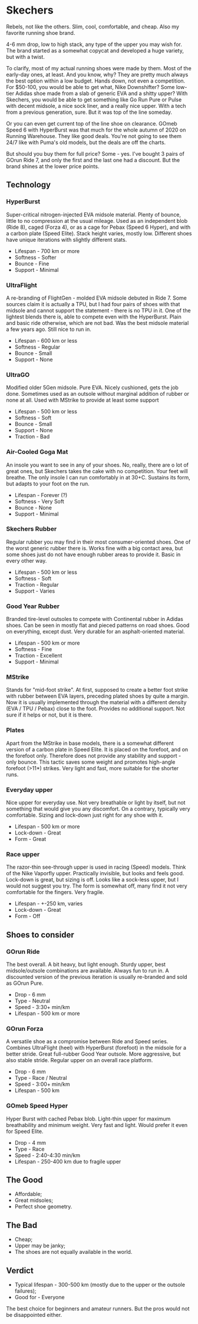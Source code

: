 # Skechers

Rebels, not like the others. Slim, cool, comfortable, and cheap. Also my favorite running shoe brand.

4-6 mm drop, low to high stack, any type of the upper you may wish for. The brand started as a somewhat copycat and developed a huge variety, but with a twist.

To clarify, most of my actual running shoes were made by them. Most of the early-day ones, at least. And you know, why? They are pretty much always the best option within a low budget. Hands down, not even a competition. For $50-100, you would be able to get what, Nike Downshifter? Some low-tier Adidas shoe made from a slab of generic EVA and a shitty upper? With Skechers, you would be able to get something like Go Run Pure or Pulse with decent midsole, a nice sock liner, and a really nice upper. With a tech from a previous generation, sure. But it was top of the line someday. 

Or you can even get current top of the line shoe on clearance. GOmeb Speed 6 with HyperBurst was that much for the whole autumn of 2020 on Running Warehouse. They like good deals. You're not going to see them 24/7 like with Puma's old models, but the deals are off the charts.

But should you buy them for full price? Some - yes. I've bought 3 pairs of GOrun Ride 7, and only the first and the last one had a discount. But the brand shines at the lower price points. 

## Technology

### HyperBurst

Super-critical nitrogen-injected EVA midsole material. Plenty of bounce, little to no compression at the usual mileage. Used as an independent blob (Ride 8), caged (Forza 4), or as a cage for Pebax (Speed 6 Hyper), and with a carbon plate (Speed Elite). Stack height varies, mostly low. Different shoes have unique iterations with slightly different stats. 

- Lifespan - 700 km or more
- Softness - Softer
- Bounce - Fine
- Support - Minimal

### UltraFlight

A re-branding of FlightGen - molded EVA midsole debuted in Ride 7. Some sources claim it is actually a TPU, but I had four pairs of shoes with that midsole and cannot support the statement - there is no TPU in it. One of the lightest blends there is, able to compete even with the HyperBurst. Plain and basic ride otherwise, which are not bad. Was the best midsole material a few years ago. Still nice to run in.

- Lifespan - 600 km or less
- Softness - Regular
- Bounce - Small
- Support - None

### UltraGO

Modified older 5Gen midsole. Pure EVA. Nicely cushioned, gets the job done. Sometimes used as an outsole without marginal addition of rubber or none at all. Used with MStrike to provide at least some support

- Lifespan - 500 km or less
- Softness - Soft
- Bounce - Small
- Support - None
- Traction - Bad

### Air-Cooled Goga Mat

An insole you want to see in any of your shoes. No, really, there are o lot of great ones, but Skechers takes the cake with no competition. Your feet will breathe. The only insole I can run comfortably in at 30+C. Sustains its form, but adapts to your foot on the run.

- Lifespan - Forever (?)
- Softness - Very Soft
- Bounce - None
- Support - Minimal

### Skechers Rubber

Regular rubber you may find in their most consumer-oriented shoes. One of the worst generic rubber there is. Works fine with a big contact area, but some shoes just do not have enough rubber areas to provide it. Basic in every other way.

- Lifespan - 500 km or less
- Softness - Soft
- Traction - Regular
- Support - Varies

### Good Year Rubber

Branded tire-level outsoles to compete with Continental rubber in Adidas shoes. Can be seen in mostly flat and pieced patterns on road shoes. Good on everything, except dust. Very durable for an asphalt-oriented material.

- Lifespan - 500 km or more
- Softness - Fine
- Traction - Excellent
- Support - Minimal

### MStrike

Stands for "mid-foot strike". At first, supposed to create a better foot strike with rubber between EVA layers, preceding plated shoes by quite a margin. Now it is usually implemented through the material with a different density (EVA / TPU / Pebax) close to the foot. Provides no additional support. Not sure if it helps or not, but it is there.

### Plates

Apart from the MStrike in base models, there is a somewhat different version of a carbon plate in Speed Elite. It is placed on the forefoot, and on the forefoot only. Therefore does not provide any stability and support - only bounce. This tactic saves some weight and promotes high-angle forefoot (>11*) strikes. Very light and fast, more suitable for the shorter runs.

### Everyday upper

Nice upper for everyday use. Not very breathable or light by itself, but not something that would give you any discomfort. On a contrary, typically very comfortable. Sizing and lock-down just right for any shoe with it.

- Lifespan - 500 km or more
- Lock-down - Great
- Form - Great

### Race upper

The razor-thin see-through upper is used in racing (Speed) models. Think of the Nike Vaporfly upper. Practically invisible, but looks and feels good. Lock-down is great, but sizing is off. Looks like a sock-less upper, but I would not suggest you try. The form is somewhat off, many find it not very comfortable for the fingers. Very fragile.

- Lifespan - +-250 km, varies
- Lock-down - Great
- Form - Off

## Shoes to consider

### GOrun Ride

The best overall. A bit heavy, but light enough. Sturdy upper, best midsole/outsole combinations are available. Always fun to run in. A discounted version of the previous iteration is usually re-branded and sold as GOrun Pure.

- Drop - 6 mm
- Type - Neutral
- Speed - 3:30+ min/km
- Lifespan - 500 km or more

### GOrun Forza

A versatile shoe as a compromise between Ride and Speed series. Combines UltraFlight (heel) with HyperBurst (forefoot) in the midsole for a better stride. Great full-rubber Good Year outsole. More aggressive, but also stable stride. Regular upper on an overall race platform.

- Drop - 6 mm
- Type - Race / Neutral
- Speed - 3:00+ min/km
- Lifespan - 500 km

### GOmeb Speed Hyper

Hyper Burst with cached Pebax blob. Light-thin upper for maximum breathability and minimum weight. Very fast and light. Would prefer it even for Speed Elite. 

- Drop - 4 mm
- Type - Race
- Speed - 2:40-4:30 min/km
- Lifespan - 250-400 km due to fragile upper

## The Good

- Affordable;
- Great midsoles;
- Perfect shoe geometry.

## The Bad

- Cheap;
- Upper may be janky;
- The shoes are not equally available in the world.

## Verdict

- Typical lifespan - 300-500 km (mostly due to the upper or the outsole failures);
- Good for - Everyone

The best choice for beginners and amateur runners. But the pros would not be disappointed either.